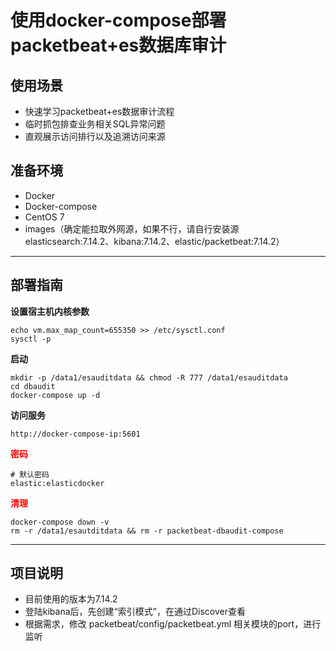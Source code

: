# 使用docker-compose部署packetbeat+es数据库审计

## 使用场景
* 快速学习packetbeat+es数据审计流程
* 临时抓包排查业务相关SQL异常问题
* 直观展示访问排行以及追溯访问来源

## 准备环境

* Docker
* Docker-compose
* CentOS 7 
* images（确定能拉取外网源，如果不行，请自行安装源elasticsearch:7.14.2、kibana:7.14.2、elastic/packetbeat:7.14.2）
---

## 部署指南

**设置宿主机内核参数**

```
echo vm.max_map_count=655350 >> /etc/sysctl.conf
sysctl -p
```

**启动**

```
mkdir -p /data1/esauditdata && chmod -R 777 /data1/esauditdata
cd dbaudit
docker-compose up -d
```

**访问服务**

```
http://docker-compose-ip:5601
```

<font color=#FF0000 >**密码**</font> 

```
# 默认密码
elastic:elasticdocker
```
<font color=#FF0000 >**清理**</font> 

```
docker-compose down -v 
rm -r /data1/esautditdata && rm -r packetbeat-dbaudit-compose
```

---

## 项目说明

* 目前使用的版本为7.14.2
* 登陆kibana后，先创建“索引模式”，在通过Discover查看
* 根据需求，修改 packetbeat/config/packetbeat.yml 相关模块的port，进行监听
